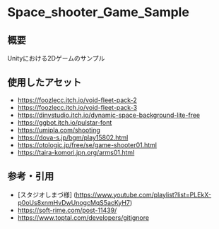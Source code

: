 # Space_shooter_Game_Sample 

## 概要
Unityにおける2Dゲームのサンプル

## 使用したアセット
* <https://foozlecc.itch.io/void-fleet-pack-2>
* <https://foozlecc.itch.io/void-fleet-pack-3>
* <https://dinvstudio.itch.io/dynamic-space-background-lite-free>
* <https://ggbot.itch.io/pulstar-font>
* <https://umipla.com/shooting>
* <https://dova-s.jp/bgm/play15802.html>
* <https://otologic.jp/free/se/game-shooter01.html>
* <https://taira-komori.jpn.org/arms01.html>

## 参考・引用
* [スタジオしまづ様] (https://www.youtube.com/playlist?list=PLEkX-p0oUs8xnmHvDwUnogcMqS5acKyH7)
* <https://soft-rime.com/post-11439/>
* <https://www.toptal.com/developers/gitignore>